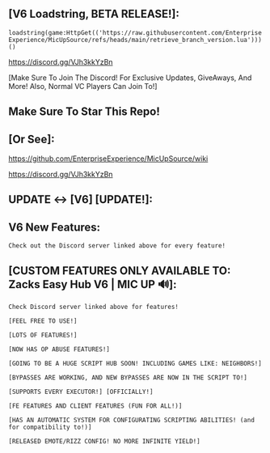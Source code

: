 ## [V6 Loadstring, BETA RELEASE!]:

```loadstring(game:HttpGet(('https://raw.githubusercontent.com/EnterpriseExperience/MicUpSource/refs/heads/main/retrieve_branch_version.lua')))()```

https://discord.gg/VJh3kkYzBn

[Make Sure To Join The Discord! For Exclusive Updates, GiveAways, And More! Also, Normal VC Players Can Join To!]

## Make Sure To Star This Repo!

## [Or See]:
https://github.com/EnterpriseExperience/MicUpSource/wiki

https://discord.gg/VJh3kkYzBn

## UPDATE <-> [V6] [UPDATE!]:

## V6 New Features:
`Check out the Discord server linked above for every feature!`

## [CUSTOM FEATURES ONLY AVAILABLE TO: Zacks Easy Hub V6 | MIC UP 🔊]:
`Check Discord server linked above for features!`

`[FEEL FREE TO USE!]`

`[LOTS OF FEATURES!]`

`[NOW HAS OP ABUSE FEATURES!]`

`[GOING TO BE A HUGE SCRIPT HUB SOON! INCLUDING GAMES LIKE: NEIGHBORS!]`

`[BYPASSES ARE WORKING, AND NEW BYPASSES ARE NOW IN THE SCRIPT TO!]`

`[SUPPORTS EVERY EXECUTOR!] [OFFICIALLY!]`

`[FE FEATURES AND CLIENT FEATURES (FUN FOR ALL!)]`

`[HAS AN AUTOMATIC SYSTEM FOR CONFIGURATING SCRIPTING ABILITIES! (and for compatibility to!)]`

`[RELEASED EMOTE/RIZZ CONFIG! NO MORE INFINITE YIELD!]`
